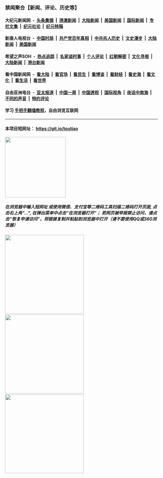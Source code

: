 ### 禁闻聚合【新闻、评论、历史等】

#### 大纪元新闻网 &nbsp;-&nbsp; [头条集锦](indexes/E头条集锦.md?t=03140631) &nbsp;|&nbsp; [港澳新闻](indexes/E港澳新闻.md?t=03140631)  &nbsp;|&nbsp; [大陆新闻](indexes/E大陆新闻.md?t=03140631) &nbsp;|&nbsp; [美国新闻](indexes/E美国新闻.md?t=03140631) &nbsp;|&nbsp; [国际新闻](indexes/E国际新闻.md?t=03140631) &nbsp;|&nbsp; [专栏文集](indexes/E专栏文集.md?t=03140631) &nbsp;|&nbsp; [纪元社论](indexes/E纪元社论.md?t=03140631) &nbsp;|&nbsp; [纪元特稿](indexes/E纪元特稿.md?t=03140631) 

#### 新唐人电视台 &nbsp;-&nbsp; [中国时局](indexes/N中国时局.md?t=03140631) &nbsp;|&nbsp; [共产党百年真相](indexes/N共产党百年真相.md?t=03140631) &nbsp;|&nbsp; [中共杀人历史](indexes/N中共杀人历史.md?t=03140631) &nbsp;|&nbsp; [文史漫步](indexes/N文史漫步.md?t=03140631) &nbsp;|&nbsp; [大陆新闻](indexes/N大陆新闻.md?t=03140631) &nbsp;|&nbsp; [美国新闻](indexes/N美国新闻.md?t=03140631)

#### 希望之声SOH &nbsp;-&nbsp; [热点追踪](indexes/H热点追踪.md?t=03140631) &nbsp;|&nbsp; [名家谈时事](indexes/H名家谈时事.md?t=03140631) &nbsp;|&nbsp; [个人评论](indexes/H个人评论.md?t=03140631)  &nbsp;|&nbsp; [红朝解密](indexes/H红朝解密.md?t=03140631) &nbsp;|&nbsp; [文化寻根](indexes/H文化寻根.md?t=03140631) &nbsp;|&nbsp; [大陆新闻](indexes/H大陆新闻.md?t=03140631) &nbsp;|&nbsp; [港台新闻](indexes/H港台新闻.md?t=03140631)

#### 看中国新闻网 &nbsp;-&nbsp; [看大陆](indexes/S看大陆.md?t=03140631) &nbsp;|&nbsp; [看官场](indexes/S看官场.md?t=03140631) &nbsp;|&nbsp; [看民生](indexes/S看民生.md?t=03140631)  &nbsp;|&nbsp; [看博谈](indexes/S看博谈.md?t=03140631) &nbsp;|&nbsp; [看财经](indexes/S看财经.md?t=03140631) &nbsp;|&nbsp; [看史海](indexes/S看史海.md?t=03140631) &nbsp;|&nbsp; [看文化](indexes/S看文化.md?t=03140631) &nbsp;|&nbsp; [看生活](indexes/S看生活.md?t=03140631) &nbsp;|&nbsp; [看世界](indexes/S看世界.md?t=03140631)

#### 自由亚洲电台 &nbsp;-&nbsp; [亚太报道](indexes/R亚太报道.md?t=03140631) &nbsp;|&nbsp; [中国一周](indexes/R中国一周.md?t=03140631) &nbsp;|&nbsp; [中国透视](indexes/R中国透视.md?t=03140631)  &nbsp;|&nbsp; [国际视角](indexes/R国际视角.md?t=03140631) &nbsp;|&nbsp; [夜话中南海](indexes/R夜话中南海.md?t=03140631) &nbsp;|&nbsp; [不同的声音](indexes/R不同的声音.md?t=03140631) &nbsp;|&nbsp; [特约评论](indexes/R特约评论.md?t=03140631)

#### 学习 [手把手翻墙教程](https://github.com/gfw-breaker/guides/wiki)，自由浏览互联网

----

#### 本项目短网址： https://git.io/toutiao
<img src="https://raw.githubusercontent.com/gfw-breaker/banned-news/master/scripts/img/qr.png" width="200px"/>  

##### 在浏览器中输入短网址 或使用微信、支付宝等二维码工具扫描二维码打开页面, 点击右上角"...", 在弹出菜单中点击“在浏览器打开”； 若网页被举报禁止访问，请点击“恢复申请访问”，将链接复制并粘贴到浏览器中打开（请不要使用QQ或360浏览器）

<img src="https://raw.githubusercontent.com/gfw-breaker/banned-news/master/scripts/img/1.png" width="260px"/> &nbsp; <img src="https://raw.githubusercontent.com/gfw-breaker/banned-news/master/scripts/img/2.png" width="260px"/> &nbsp; <img src="https://raw.githubusercontent.com/gfw-breaker/banned-news/master/scripts/img/3.png" width="260px"/>
